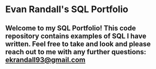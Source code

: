 # Evan Randall's SQL Portfolio

## Welcome to my SQL Portfolio! This code repository contains examples of SQL I have written. Feel free to take and look and please reach out to me with any further questions: ekrandall93@gmail.com
